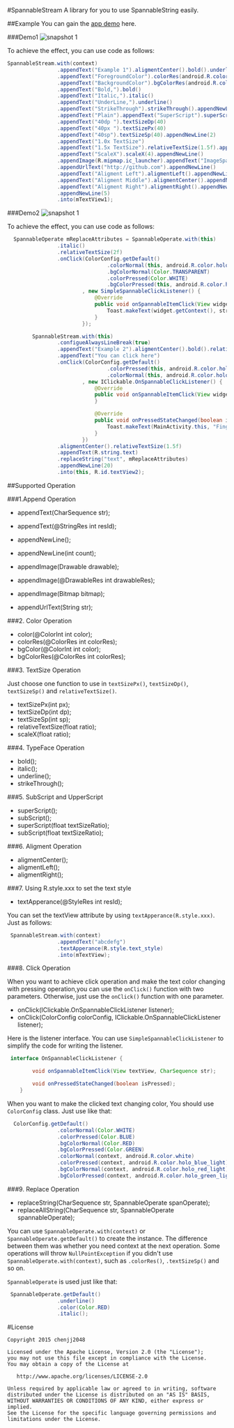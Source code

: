 #SpannableStream
A library for you to use SpannableString easily.

##Example
You can gain the [app demo](https://github.com/chenjj2048/SpannableStream/raw/master/app-release.apk) here.

###Demo1
![snapshot 1](https://raw.githubusercontent.com/chenjj2048/SpannableStream/master/snap/1.gif)

To achieve the effect, you can use code as follows:
```java
SpannableStream.with(context)
                .appendText("Example 1").aligmentCenter().bold().underline().relativeTextSize(1.5f).appendNewLine()
                .appendText("ForegroundColor").colorRes(android.R.color.holo_red_light).appendNewLine()
                .appendText("BackgroundColor").bgColorRes(android.R.color.holo_orange_light).color(Color.WHITE).appendNewLine(2)
                .appendText("Bold,").bold()
                .appendText("Italic,").italic()
                .appendText("UnderLine,").underline()
                .appendText("StrikeThrough").strikeThrough().appendNewLine().appendNewLine()
                .appendText("Plain").appendText("SuperScript").superScript().appendText("SubScript").subScript().appendNewLine(2)
                .appendText("40dp ").textSizeDp(40)
                .appendText("40px ").textSizePx(40)
                .appendText("40sp").textSizeSp(40).appendNewLine(2)
                .appendText("1.0x TextSize")
                .appendText("1.5x TextSize").relativeTextSize(1.5f).appendNewLine()
                .appendText("ScaleX").scaleX(4).appendNewLine()
                .appendImage(R.mipmap.ic_launcher).appendText("ImageSpan").colorRes(android.R.color.holo_green_light).appendNewLine()
                .appendUrlText("http://github.com").appendNewLine()
                .appendText("Aligment Left").aligmentLeft().appendNewLine()
                .appendText("Aligment Middle").aligmentCenter().appendNewLine()
                .appendText("Aligment Right").aligmentRight().appendNewLine(2)
                .appendNewLine(5)
                .into(mTextView1);

```
###Demo2
![snapshot 1](https://raw.githubusercontent.com/chenjj2048/SpannableStream/master/snap/2.gif)

To achieve the effect, you can use code as follows:
```java
  SpannableOperate mReplaceAttributes = SpannableOperate.with(this)
                .italic()
                .relativeTextSize(2f)
                .onClick(ColorConfig.getDefault()
                                .colorNormal(this, android.R.color.holo_blue_light)
                                .bgColorNormal(Color.TRANSPARENT)
                                .colorPressed(Color.WHITE)
                                .bgColorPressed(this, android.R.color.holo_red_light)
                        , new SimpleSpannableClickListener() {
                            @Override
                            public void onSpannableItemClick(View widget, CharSequence str) {
                                Toast.makeText(widget.getContext(), str, Toast.LENGTH_SHORT).show();
                            }
                        });

        SpannableStream.with(this)
                .configueAlwaysLineBreak(true)
                .appendText("Example 2").aligmentCenter().bold().relativeTextSize(1.5f).underline()
                .appendText("You can click here")
                .onClick(ColorConfig.getDefault()
                                .colorPressed(this, android.R.color.holo_green_light)
                                .colorNormal(this, android.R.color.holo_red_light)
                        , new IClickable.OnSpannableClickListener() {
                            @Override
                            public void onSpannableItemClick(View widget, CharSequence str) {
                            }

                            @Override
                            public void onPressedStateChanged(boolean isPressed) {
                                Toast.makeText(MainActivity.this, "Finger " + (isPressed ? "Down" : "Up"), Toast.LENGTH_SHORT).show();
                            }
                        })
                .aligmentCenter().relativeTextSize(1.5f)
                .appendText(R.string.text)
                .replaceString("text", mReplaceAttributes)
                .appendNewLine(20)
                .into(this, R.id.textView2);
```

##Supported Operation

###1.Append Operation

* appendText(CharSequence str);
* appendText(@StringRes int resId);

* appendNewLine();
* appendNewLine(int count);

* appendImage(Drawable drawable);
* appendImage(@DrawableRes int drawableRes);
* appendImage(Bitmap bitmap);

* appendUrlText(String str);

###2. Color Operation

* color(@ColorInt int color);
* colorRes(@ColorRes int colorRes);
* bgColor(@ColorInt int color);
* bgColorRes(@ColorRes int colorRes);
  

###3. TextSize Operation

  Just choose one function to use in `textSizePx()`, `textSizeDp()`, `textSizeSp()` and `relativeTextSize()`.

* textSizePx(int px);
* textSizeDp(int dp);
* textSizeSp(int sp);
* relativeTextSize(float ratio);
* scaleX(float ratio);

###4. TypeFace Operation

* bold();
* italic();
* underline();
* strikeThrough();

###5. SubScript and UpperScript

* superScript();
* subScript();
* superScript(float textSizeRatio);
* subScript(float textSizeRatio);
    

###6. Aligment Operation

* aligmentCenter();
* aligmentLeft();
* aligmentRight();
    

###7. Using R.style.xxx to set the text style

* textApperance(@StyleRes int resId);

You can set the textView attribute by using `textApperance(R.style.xxx)`. Just as follows:

```java
 SpannableStream.with(context)
                .appendText("abcdefg")
                .textApperance(R.style.text_style)
                .into(mTextView);
```

###8. Click Operation

When you want to achieve click operation and make the text color changing with pressing operation,you can use the `onClick()` function with two parameters. Otherwise, just use the `onClick()` function with one parameter.

* onClick(IClickable.OnSpannableClickListener listener);
* onClick(ColorConfig colorConfig, IClickable.OnSpannableClickListener listener);

Here is the listener interface. You can use `SimpleSpannableClickListener` to simplify the code for writing the listener.

```java
 interface OnSpannableClickListener {

        void onSpannableItemClick(View textView, CharSequence str);

        void onPressedStateChanged(boolean isPressed);
    }
```

When you want to make the clicked text changing color, You should use `ColorConfig` class. Just use like that:
```java
  ColorConfig.getDefault()
                .colorNormal(Color.WHITE)
                .colorPressed(Color.BLUE)
                .bgColorNormal(Color.RED)
                .bgColorPressed(Color.GREEN)
                .colorNormal(context, android.R.color.white)
                .colorPressed(context, android.R.color.holo_blue_light)
                .bgColorNormal(context, android.R.color.holo_red_light)
                .bgColorPressed(context, android.R.color.holo_green_light);
```

###9. Replace Operation

* replaceString(CharSequence str, SpannableOperate spanOperate);
* replaceAllString(CharSequence str, SpannableOperate spannableOperate);

You can use `SpannableOperate.with(context)` or `SpannableOperate.getDefault()` to create the instance. The difference between them was whether you need context at the next operation. Some operations will throw `NullPointException` if you didn't use `SpannableOperate.with(context)`, such as `.colorRes()`, `.textSizeSp()` and so on.

 `SpannableOperate` is used just like that:
```java
 SpannableOperate.getDefault()
                .underline()
                .color(Color.RED)
                .italic();
```

#License

    Copyright 2015 chenjj2048

    Licensed under the Apache License, Version 2.0 (the "License");
    you may not use this file except in compliance with the License.
    You may obtain a copy of the License at

       http://www.apache.org/licenses/LICENSE-2.0

    Unless required by applicable law or agreed to in writing, software
    distributed under the License is distributed on an "AS IS" BASIS,
    WITHOUT WARRANTIES OR CONDITIONS OF ANY KIND, either express or implied.
    See the License for the specific language governing permissions and
    limitations under the License.